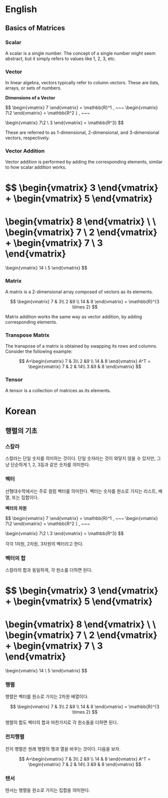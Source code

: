 # English

## Basics of Matrices

### Scalar

A scalar is a single number. The concept of a single number might seem abstract, but it simply refers to values like $1$, $2$, $3$, etc.

### Vector

In linear algebra, vectors typically refer to column vectors. These are lists, arrays, or sets of numbers.

**Dimensions of a Vector**

$$
\begin{vmatrix}
7
\end{vmatrix}
= \mathbb{R}^1
, ~~~ 
\begin{vmatrix}
7\\2
\end{vmatrix}
= \mathbb{R^2 }
, ~~~

\begin{vmatrix}
7\\2 \\ 3
\end{vmatrix}
= \mathbb{R^3}
$$

These are referred to as 1-dimensional, 2-dimensional, and 3-dimensional vectors, respectively.

### Vector Addition

Vector addition is performed by adding the corresponding elements, similar to how scalar addition works.

$$
\begin{vmatrix}
3
\end{vmatrix}
+
\begin{vmatrix}
5
\end{vmatrix}
=
\begin{vmatrix}
8
\end{vmatrix} 
\\ 
\\
\begin{vmatrix}
7 \\ 2
\end{vmatrix}
+ 
\begin{vmatrix}
7 \\ 3
\end{vmatrix}
= 
\begin{vmatrix}
14 \\ 5
\end{vmatrix}
$$

### Matrix

A matrix is a 2-dimensional array composed of vectors as its elements.

$$
\begin{vmatrix}
7 & 3\\ 2 &9 \\ 14 & 8
\end{vmatrix}
= \mathbb{R}^{3 \times 2}
$$

Matrix addition works the same way as vector addition, by adding corresponding elements.

### Transpose Matrix

The transpose of a matrix is obtained by swapping its rows and columns. Consider the following example:

$$
A=\begin{vmatrix}
7 & 3\\ 2 &9 \\ 14 & 8
\end{vmatrix}
A^T =
\begin{vmatrix}
7 & 2 & 14\\ 3 &9 & 8 
\end{vmatrix}
$$



### Tensor

A tensor is a collection of matrices as its elements.





# Korean

## 행렬의 기초

### 스칼라

스칼라는 단일 숫자를 의미하는 것이다. 단일 숫자라는 것이 와닿지 않을 수 있지만, 그냥 단순하게 $1$, $2$, $3$등과 같은 숫자를 의미한다.

### 벡터

선형대수학에서는 주로 컬럼 벡터를 의미한다. 벡터는 숫자를 원소로 가지는 리스트, 배열, 또는 집합이다.

**벡터의 차원**

$$
\begin{vmatrix}
7
\end{vmatrix}
= \mathbb{R}^1
, ~~~ 
\begin{vmatrix}
7\\2
\end{vmatrix}
= \mathbb{R^2 }
, ~~~

\begin{vmatrix}
7\\2 \\ 3
\end{vmatrix}
= \mathbb{R^3}
$$

각각 1차원, 2차원, 3차원의 벡터라고 한다.

### 벡터의 합

스칼라의 합과 동일하게, 각 원소를 더하면 된다.

$$
\begin{vmatrix}
3
\end{vmatrix}
+
\begin{vmatrix}
5
\end{vmatrix}
=
\begin{vmatrix}
8
\end{vmatrix} 
\\ 
\\
\begin{vmatrix}
7 \\ 2
\end{vmatrix}
+ 
\begin{vmatrix}
7 \\ 3
\end{vmatrix}
= 
\begin{vmatrix}
14 \\ 5
\end{vmatrix}
$$

### 행렬

행렬은 벡터를 원소로 가지는 2차원 배열이다.

$$
\begin{vmatrix}
7 & 3\\ 2 &9 \\ 14 & 8
\end{vmatrix}
= \mathbb{R}^{3 \times 2}
$$

행렬의 합도 벡터의 합과 마찬가지로 각 원소들을 더하면 된다.

### 전치행렬

전치 행렬은 원래 행렬의 행과 열을 바꾸는 것이다. 다음을 보자.

$$
A=\begin{vmatrix}
7 & 3\\ 2 &9 \\ 14 & 8
\end{vmatrix}
A^T =
\begin{vmatrix}
7 & 2 & 14\\ 3 &9 & 8 
\end{vmatrix}
$$

### 텐서

텐서는 행렬을 원소로 가지는 집합을 의미한다.





